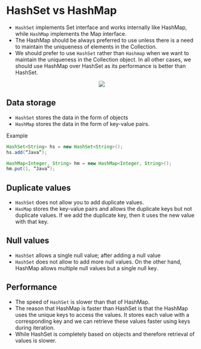 # HashSet vs HashMap

- `HashSet` implements Set interface and works internally like HashMap, while `HashMap` implements the Map interface.
- The HashMap should be always preferred to use unless there is a need to maintain the uniqueness of elements in the Collection.
- We should prefer to use `HashSet` rather than `Hashmap` when we want to maintain the uniqueness in the Collection object. In all other cases, we should use HashMap over HashSet as its performance is better than HashSet.

<p align="center">
<img src="https://github.com/alejoalvarez/java/assets/13514156/514b1c7e-7ba2-488d-a1f7-d16e6c73876c">

## Data storage

- `HashSet` stores the data in the form of objects
- `HashMap` stores the data in the form of key-value pairs.

Example
```java
HashSet<String> hs = new HashSet<String>();
hs.add(“Java”);

HashMap<Integer, String> hm = new HashMap<Integer, String>();
hm.put(1, “Java”);
```

## Duplicate values
- `HashSet` does not allow you to add duplicate values.
- `HasMap` stores the key-value pairs and allows the duplicate keys but not duplicate values. If we add the duplicate key, then it uses the new value with that key.

## Null values
- `HashSet` allows a single null value; after adding a null value
- `HashSet` does not allow to add more null values. On the other hand, HashMap allows multiple null values but a single null key.

## Performance

- The speed of `HashSet` is slower than that of HashMap.
- The reason that HashMap is faster than HashSet is that the HashMap uses the unique keys to access the values. It stores each value with a corresponding key and we can retrieve these values faster using keys during iteration.
- While HashSet is completely based on objects and therefore retrieval of values is slower.
